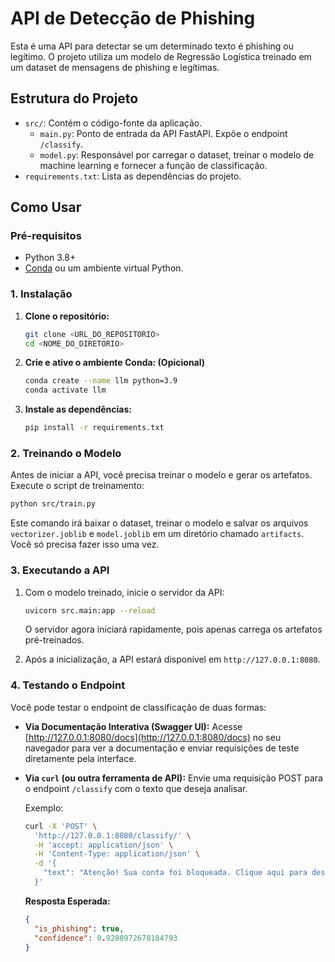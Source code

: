 # API de Detecção de Phishing

Esta é uma API para detectar se um determinado texto é phishing ou legítimo. O projeto utiliza um modelo de Regressão Logística treinado em um dataset de mensagens de phishing e legítimas.

## Estrutura do Projeto

- `src/`: Contém o código-fonte da aplicação.
  - `main.py`: Ponto de entrada da API FastAPI. Expõe o endpoint `/classify`.
  - `model.py`: Responsável por carregar o dataset, treinar o modelo de machine learning e fornecer a função de classificação.
- `requirements.txt`: Lista as dependências do projeto.

## Como Usar

### Pré-requisitos

- Python 3.8+
- [Conda](https://docs.conda.io/en/latest/miniconda.html) ou um ambiente virtual Python.

### 1. Instalação

1.  **Clone o repositório:**
    ```bash
    git clone <URL_DO_REPOSITORIO>
    cd <NOME_DO_DIRETORIO>
    ```

2.  **Crie e ative o ambiente Conda: (Opicional)**
    ```bash
    conda create --name llm python=3.9
    conda activate llm
    ```

3.  **Instale as dependências:**
    ```bash
    pip install -r requirements.txt
    ```

### 2. Treinando o Modelo

Antes de iniciar a API, você precisa treinar o modelo e gerar os artefatos. Execute o script de treinamento:

```bash
python src/train.py
```

Este comando irá baixar o dataset, treinar o modelo e salvar os arquivos `vectorizer.joblib` e `model.joblib` em um diretório chamado `artifacts`. Você só precisa fazer isso uma vez.

### 3. Executando a API

1.  Com o modelo treinado, inicie o servidor da API:
    ```bash
    uvicorn src.main:app --reload
    ```
    O servidor agora iniciará rapidamente, pois apenas carrega os artefatos pré-treinados.

2.  Após a inicialização, a API estará disponível em `http://127.0.0.1:8080`.

### 4. Testando o Endpoint

Você pode testar o endpoint de classificação de duas formas:

- **Via Documentação Interativa (Swagger UI):**
  Acesse [http://127.0.0.1:8080/docs](http://127.0.0.1:8080/docs) no seu navegador para ver a documentação e enviar requisições de teste diretamente pela interface.

- **Via `curl` (ou outra ferramenta de API):**
  Envie uma requisição POST para o endpoint `/classify` com o texto que deseja analisar.

  Exemplo:
  ```bash
  curl -X 'POST' \
    'http://127.0.0.1:8080/classify/' \
    -H 'accept: application/json' \
    -H 'Content-Type: application/json' \
    -d '{
      "text": "Atenção! Sua conta foi bloqueada. Clique aqui para desbloquear."
    }'
  ```

  **Resposta Esperada:**
  ```json
  {
    "is_phishing": true,
    "confidence": 0.9288972678184793
  }
  ``` 